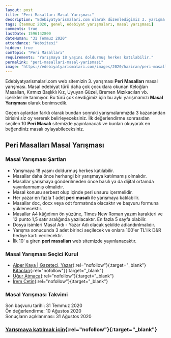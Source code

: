 ```yaml
---
layout: post
title: "Peri Masalları Masal Yarışması"
description: "Edebiyatyarismalari.com olarak düzenlediğimiz 3. yarışma Peri Masalları Masal Yarışmasıdır. Son başvuru tarihi 31 Temmuz 2020'dir."
tags: [temmuz 2020, genel, edebiyat yarışmaları, masal yarışması]
comments: true
lastDate: 1596142800    
dateHuman: "31 Temmuz 2020"
attendance: "Websitesi"
hidden: true
comTopic: "Peri Masalları"
requirements: "Yarışmaya 18 yaşını doldurmuş herkes katılabilir."
permalink: "peri-masallari-masal-yarismasi"
image: "https://edebiyatyarismalari.com/images/2020/haziran/peri-masallari-masal-yarismasi.png"
---
```


Edebiyatyarismalari.com web sitemizin 3. yarışması **Peri Masalları** masal yarışması.
Masal edebiyat türü daha çok çocuklara okunan Keloğlan Masalları, Kırmızı Başlıklı Kız, Uyuyan Güzel, Bremen Mızıkacıları vb. içerikler ile tanınıyor. Bu türü çok sevdiğimiz için bu ayki yarışmamızı **Masal Yarışması** olarak benimsedik.  

Geçen aylardan farklı olarak bundan sonraki yarışmalarımızda 3 kazanandan birisini siz oy vererek belirleyeceksiniz. İlk değerlendirme sonrasıdan seçilen 10 **Peri Masalı** sitemizde yayınlanacak ve bunları okuyarak en beğendiniz masalı oylayabileceksiniz.

## Peri Masalları Masal Yarışması 

### Masal Yarışması Şartları
- Yarışmaya 18 yaşını doldurmuş herkes katılabilir.
- Masallar daha önce herhangi bir yarışmaya katılmamış olmalıdır.
- Masallar yarışmaya gönderilmeden önce basılı ya da dijital ortamda yayınlanmamış olmalıdır.
- Masal konusu serbest olup içinde peri unsuru içermelidir.
- Her yazar en fazla 1 adet **peri masalı** ile yarışmaya katılabilir.
- Masallar doc, docx veya odt formatında olacaktır ve başvuru formuna yüklenecektir.
- Masallar A4 kâğıdının ön yüzüne, Times New Roman yazım karakteri ve 12 punto 1,5 satır aralığında yazılacaktır. En fazla 5 sayfa olabilir.
- Dosya isimleri Masal Adı - Yazar Adı olacak şekilde adlandırılmalıdır.
- Yarışma sonucunda 3 adet birinci seçilecek ve onlara 100'er TL'lik D&R hediye kartı verilecektir.
- İlk 10' a giren **peri masalları** web sitemizde yayınlanacaktır.

### Masal Yarışması Seçici Kurul  
- [Alper Kaya | Gazeteci, Yazar](http://www.alperkaya.org/?ref=edebiyatyarismalari.com){:rel="nofollow"}{:target="_blank"}  
[Kitapları](https://www.dr.com.tr/Yazar/alper-kaya/s=266706?ref=edebiyatyarismalari.com){:rel="nofollow"}{:target="_blank"}  
- [Uğur Atmaca](https://www.linkedin.com/in/atmacaugur/){:rel="nofollow"}{:target="_blank"}  
- [İrem Çetin](https://www.linkedin.com/in/irem%C3%A7etin/){:rel="nofollow"}{:target="_blank"}  

### Masal Yarışması Takvimi
Son başvuru tarihi: 31 Temmuz 2020  
Ön değerlendirme: 10 Ağustos 2020  
Sonuçların açıklanması: 31 Ağustos 2020  

### [Yarışmaya katılmak için](https://forms.gle/hLDS1zyEodX27Fi39){:rel="nofollow"}{:target="_blank"}